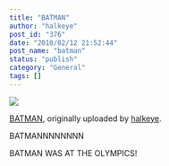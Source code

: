 ```yaml
---
title: "BATMAN"
author: "halkeye"
post_id: "376"
date: "2010/02/12 21:52:44"
post_name: "batman"
status: "publish"
category: "General"
tags: []
---
```


![](https://farm5.static.flickr.com/4046/4353110560_5f06134f08.jpg)
  

[BATMAN](https://www.flickr.com/photos/halkeye/4353110560/), originally uploaded by [halkeye](https://www.flickr.com/people/halkeye/).






BATMANNNNNNNN  

  

BATMAN WAS AT THE OLYMPICS!
